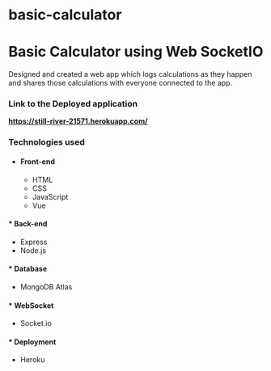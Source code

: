 # basic-calculator

# Basic Calculator using Web SocketIO

Designed and created a web app which logs calculations as they happen and shares those calculations with everyone connected to the app.

### Link to the Deployed application

<strong> https://still-river-21571.herokuapp.com/ </strong>

### Technologies used

* #### Front-end

  * HTML
  * CSS
  * JavaScript
  * Vue

#### * Back-end

* Express
* Node.js

#### * Database

* MongoDB Atlas

#### * WebSocket

* Socket.io

#### * Deployment

* Heroku
